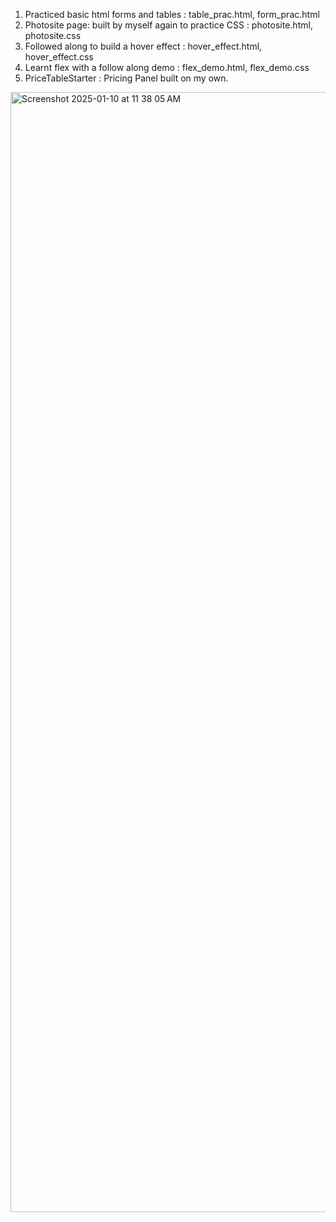 1. Practiced basic html forms and tables : table_prac.html, form_prac.html
2. Photosite page: built by myself again to practice CSS : photosite.html, photosite.css
3. Followed along to build a hover effect : hover_effect.html, hover_effect.css
4. Learnt flex with a follow along demo : flex_demo.html, flex_demo.css
5. PriceTableStarter : Pricing Panel built on my own.

<img width="1792" alt="Screenshot 2025-01-10 at 11 38 05 AM" src="https://github.com/user-attachments/assets/33ad045a-652b-4566-aa5a-3f329f56f84e" />
